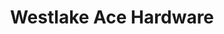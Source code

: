 ---
title: "Westlake Ace Hardware"
url: /raleigh/westlake-ace-hardware-north-rogers-lane/
shop: hardware
---